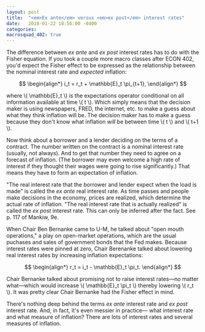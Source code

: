 ```yaml
---
layout: post
title:  "<em>Ex ante</em> versus <em>ex post</em> interest rates"
date:   2018-01-22 18:56:00 -0400
categories: 
macrosquad_402: true
---
```



<!--more-->

The difference between *ex ante* and *ex post* interest rates has to do with the Fisher equation.
If you took a couple more macro classes after ECON 402,
you'd expect the Fisher effect to be expressed as the relationship between the nominal interest rate and *expected* inflation:

$$
\begin{align*}
i_t = r_t + \mathbb{E}_t \pi_{t+1},
\end{align*}
$$

where \\( \mathbb{E}_t \\) is the expectations operator conditional on all information available at time \\( t \\).
Which simply means that the decision maker is using newspapers, FRED, the internet, etc. 
to make a guess about what they think inflation will be.
The decision maker has to make a guess because they don't know what inflation *will* be 
between time \\( t \\) and \\( t+1 \\).

Now think about a borrower and a lender deciding on the terms of a contract.
The number written on the contract is a nominal interest rate (usually, not always).
And to get that number they need to agree on a forecast of inflation.
(The borrower may even welcome a high rate of interest if they thought their wages were going to rise significantly.)
That means they have to form an expectation of inflation.

"The real interest rate that the borrower and lender expect when the load is made"
is called the *ex ante* real interest rate.
As time passes and people make decisions in the economy, prices are realized, which determine the actual rate of inflation.
"The real interest rate that is actually realized" is called the *ex post* interest rate.
This can only be inferred after the fact.
See p. 117 of Mankiw, 9e.

When Chair Ben Bernanke came to U-M, he talked about "open mouth operations,"
a play on open-market operations,
which are the usual puchases and sales of government bonds that the Fed makes.
Because interest rates were pinned at zero, 
Chair Berenanke talked about lowering real interest rates by increasing inflation expectations:

$$
\begin{align*}
r_t = i_t - \mathbb{E}_t \pi_t.
\end{align*}
$$

Chair Bernanke talked about promising not to raise interest rates&mdash;no matter what&mdash;which 
would increase \\( \mathbb{E}_t \pi_t \\) thereby lowering \\( r_t \\).
It was pretty clear Chair Bernanke had the Fisher effect in mind.

There's nothing deep behind the terms *ex ante* interest rate and *ex post* interest rate.
And, in fact, it's even messier in practice&mdash;
what interest rate and what measure of inflation?
There are lots of interest rates and several measures of inflation. 